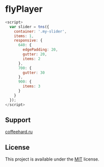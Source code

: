 # flyPlayer

```javascript
<script>
  var slider = tns({
    container: '.my-slider',
    items: 1,
    responsive: {
      640: {
        edgePadding: 20,
        gutter: 20,
        items: 2
      },
      700: {
        gutter: 30
      },
      900: {
        items: 3
      }
    }
  });
</script>
```

## Support
<a href="https://coffeehard.ru/" target="_blank">coffeehard.ru</a>

## License
This project is available under the [MIT](https://opensource.org/licenses/mit-license.php) license.